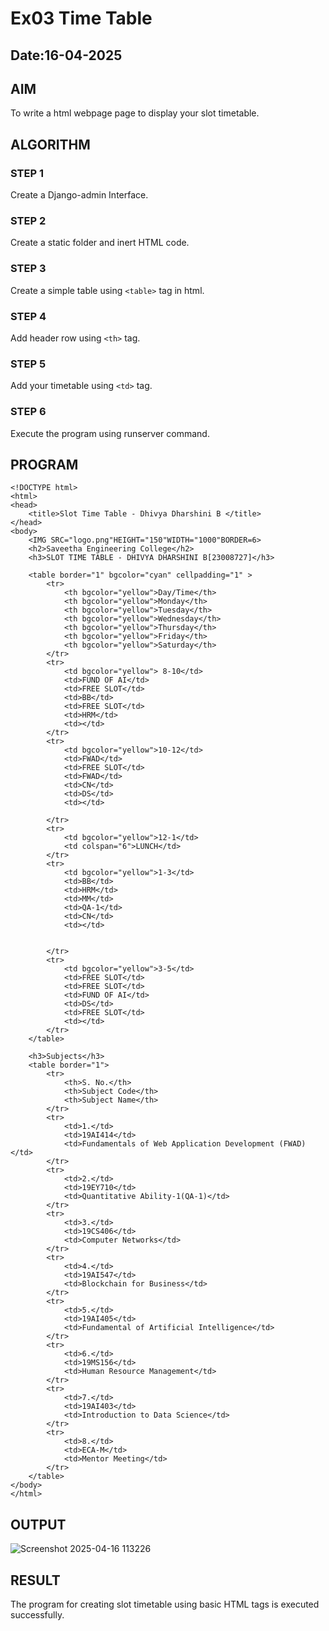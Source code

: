 # Ex03 Time Table
## Date:16-04-2025

## AIM
To write a html webpage page to display your slot timetable.

## ALGORITHM
### STEP 1
Create a Django-admin Interface.

### STEP 2
Create a static folder and inert HTML code.

### STEP 3
Create a simple table using ```<table>``` tag in html.

### STEP 4
Add header row using ```<th>``` tag.

### STEP 5
Add your timetable using ```<td>``` tag.

### STEP 6
Execute the program using runserver command.

## PROGRAM
```
<!DOCTYPE html>
<html>
<head>
    <title>Slot Time Table - Dhivya Dharshini B </title>
</head>
<body>
    <IMG SRC="logo.png"HEIGHT="150"WIDTH="1000"BORDER=6>
    <h2>Saveetha Engineering College</h2>
    <h3>SLOT TIME TABLE - DHIVYA DHARSHINI B[23008727]</h3>

    <table border="1" bgcolor="cyan" cellpadding="1" >
        <tr>
            <th bgcolor="yellow">Day/Time</th>
            <th bgcolor="yellow">Monday</th>
            <th bgcolor="yellow">Tuesday</th>
            <th bgcolor="yellow">Wednesday</th>
            <th bgcolor="yellow">Thursday</th>
            <th bgcolor="yellow">Friday</th>
            <th bgcolor="yellow">Saturday</th>
        </tr>
        <tr>
            <td bgcolor="yellow"> 8-10</td>
            <td>FUND OF AI</td>
            <td>FREE SLOT</td>
            <td>BB</td>
            <td>FREE SLOT</td>
            <td>HRM</td>
            <td></td>
        </tr>
        <tr>
            <td bgcolor="yellow">10-12</td>
            <td>FWAD</td>
            <td>FREE SLOT</td>
            <td>FWAD</td>
            <td>CN</td>
            <td>DS</td>
            <td></td>

        </tr>
        <tr>
            <td bgcolor="yellow">12-1</td>
            <td colspan="6">LUNCH</td>
        </tr>
        <tr>
            <td bgcolor="yellow">1-3</td>
            <td>BB</td>
            <td>HRM</td>
            <td>MM</td>
            <td>QA-1</td>
            <td>CN</td>
            <td></td>

 
        </tr>
        <tr>
            <td bgcolor="yellow">3-5</td>
            <td>FREE SLOT</td>
            <td>FREE SLOT</td>
            <td>FUND OF AI</td>
            <td>DS</td>
            <td>FREE SLOT</td>
            <td></td>
        </tr>
    </table>

    <h3>Subjects</h3>
    <table border="1">
        <tr>
            <th>S. No.</th>
            <th>Subject Code</th>
            <th>Subject Name</th>
        </tr>
        <tr>
            <td>1.</td>
            <td>19AI414</td>
            <td>Fundamentals of Web Application Development (FWAD)</td>
        </tr>
        <tr>
            <td>2.</td>
            <td>19EY710</td>
            <td>Quantitative Ability-1(QA-1)</td>
        </tr>
        <tr>
            <td>3.</td>
            <td>19CS406</td>
            <td>Computer Networks</td>
        </tr>
        <tr>
            <td>4.</td>
            <td>19AI547</td>
            <td>Blockchain for Business</td>
        </tr>
        <tr>
            <td>5.</td>
            <td>19AI405</td>
            <td>Fundamental of Artificial Intelligence</td>
        </tr>
        <tr>
            <td>6.</td>
            <td>19MS156</td>
            <td>Human Resource Management</td>
        </tr>
        <tr>
            <td>7.</td>
            <td>19AI403</td>
            <td>Introduction to Data Science</td>
        </tr>
        <tr>
            <td>8.</td>
            <td>ECA-M</td>
            <td>Mentor Meeting</td>
        </tr>
    </table>
</body>
</html>
```

## OUTPUT

![Screenshot 2025-04-16 113226](https://github.com/user-attachments/assets/2ba2c4fc-2d2a-462b-ae19-81038c75ca8e)


## RESULT
The program for creating slot timetable using basic HTML tags is executed successfully.
